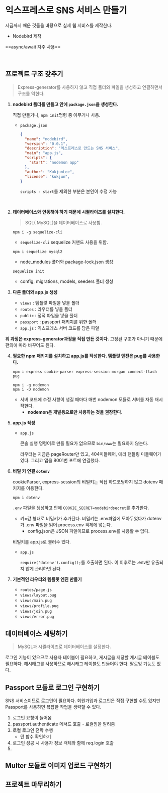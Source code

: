# 익스프레스로 SNS 서비스 만들기

지금까지 배운 것들을 바탕으로 실제 웹 서비스를 제작한다.

* Nodebird 제작

==async/await 자주 사용==

<br>

## 프로젝트 구조 갖추기

> Express-generator를 사용하지 않고 직접 폴더와 파일을 생성하고 연결하면서 구조를 익힌다.

1. **nodebird 폴더를 만들고 안에 `package.json`을 생성한다.** 

   직접 만들거나, `npm init`명령 중 아무거나 사용.

   * `package.json`

     ```json
     {
       "name": "nodebird",
       "version": "0.0.1",
       "description": "익스프레스로 만드는 SNS 서비스",
       "main": "app.js",
       "scripts": {
         "start": "nodemon app"
       },
       "author": "KukjunLee",
       "license": "kukjun",
     }
     ```

     `scripts - start`를 제외한 부분은 본인이 수정 가능

   <br>

2. **데이터베이스와 연동해야 하기 때문에 시퀼라이즈를 설치한다.**

   > SQL( MySQL)을 데이터베이스로 사용함.

   ```consol
   npm i -g sequelize-cli
   ```

   * `sequelize-cli` sequelize 커맨드 사용을 위함.

   ```consol
   npm i sequelize mysql2
   ```

   * node_modules 폴더와 package-lock.json 생성

   ```consol
   sequelize init
   ```

   * config, migrations, models, seeders 폴더 생성

3. **다른 폴더와 app.js 생성**

   * `views` : 템플릿 파일을 넣을 폴더
   * `routes` : 라우터를 넣을 폴더
   * `public` : 정적 파일을 넣을 폴더
   * `passport` : passport 패키지를 위한 폴더
   * `app.js` : 익스프레스 서버 코드를 담은 파일

**위 과정은 express-generator과정을 직접 만든 것이다.**
고정된 구조가 아니기 때문에 편의에 따라 바꾸어도 된다.

4. **필요한 npm 패키지를 설치하고 app.js를 작성한다. 템플릿 엔진은 pug를 사용한다.**

   ```consol
   npm i express cookie-parser express-session morgan connect-flash pug
   ```

   ```consol
   npm i -g nodemon
   npm i -D nodemon
   ```

   * 서버 코드에 수정 사항이 생길 때마다 매번 nodemon 모듈로 서버를 자동 재시작한다.
     * **nodemon은 개발용으로만 사용하는 것을 권장한다.**

5. **app.js 작성**

   * `app.js`

     콘솔 실행 명령어로 만들 필요가 없으므로 `bin/www`는 필요하지 않는다.

     라우터는 지금은 pageRouter만 있고, 404미들웨어, 에러 핸들링 미들웨어가 있다. 그리고 앱을 8001번 포트에 연결했다.

6. **비밀 키 연결 `dotenv`**

   cookieParser, express-session의 비밀키는 직접 하드코딩하지 않고 dotenv 패키지를 이용한다.

   ```consol
   npm i dotenv
   ```

   `.env` 파일을 생성하고 안에 `COOKIE_SECRET=nodebirdsecret`를 추가한다.

   * 키=값 형태로 비밀키가 추가된다. 
     비밀키는 .env파일에 모아두었다가 dotenv가 .env 파일을 읽어 process.env 객체에 넣는다.
     * config.json은 JSON 파일이므로 process.env를 사용할 수 없다.

   비밀키를  app.js로 불러수 있다.

   * `app.js`

     `require('dotenv').config();`를 호출하면 된다.
     이 이후로는 .env만 유출되지 않게 관리하면 된다.

7. **기본적인 라우터와 템플릿 엔진 만들기**

   * `routes/page.js`
   * `views/layout.pug`
   * `views/main.pug`
   * `views/profile.pug`
   * `views/join.pug`
   * `views/error.pug`

## 데이터베이스 세팅하기

> MySQL과 시퀼라이즈로 데이터베이스를 설정한다.

로그인 기능이 있으므로 사용자 테이블이 필요하고, 게시글을 저장할 게시글 테이블도 필요하다. 해시태그를 사용하므로 해시캐그 테이블도 만들어야 한다. 팔로잉 기능도 있다.



## Passport 모듈로 로그인 구현하기

SNS 서비스이므로 로그인이 필요하다. 회원가입과 로그인은 직접 구현할 수도 있지만 Passport를 사용하면 복잡한 작업을 생략할 수 있다.

1. 로그인 요청이 들어옴
2. passport.authenticate 메서드 호출 - 로컬임을 알려줌
3. 로컬 로그인 전략 수행
   * 던 함수 확인하기
4. 로그인 성공 시 사용자 정보 객체와 함께 req.login 호출
5. 

## Multer 모듈로 이미지 업로드 구현하기

## 프로젝트 마무리하기

